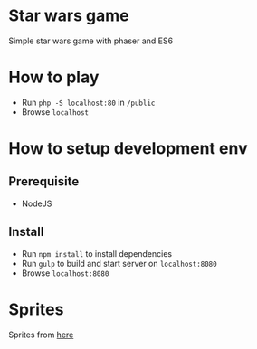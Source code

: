# Star wars game
Simple star wars game with phaser and ES6

# How to play

- Run `php -S localhost:80` in `/public`
- Browse `localhost`

# How to setup development env
## Prerequisite
- NodeJS

## Install
- Run `npm install` to install dependencies
- Run `gulp` to build and start server on `localhost:8080`
- Browse `localhost:8080`

# Sprites
Sprites from [here](http://kavinveldar.deviantart.com/art/Star-Wars-and-Other-places-Fighters-437244021)